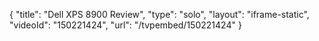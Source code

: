 {
    "title": "Dell XPS 8900 Review",
    "type": "solo",
    "layout": "iframe-static",
    "videoId": "150221424",
    "url": "\/tvpembed\/150221424"
}